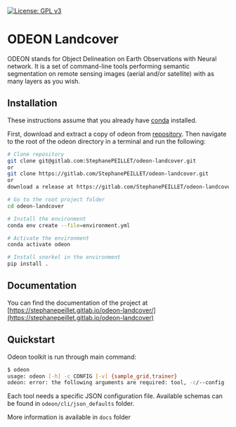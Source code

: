 [![License: GPL v3](https://img.shields.io/badge/License-GPLv3-blue.svg)](https://www.gnu.org/licenses/gpl-3.0)

# ODEON Landcover

ODEON stands for Object Delineation on Earth Observations with Neural network.
It is a set of command-line tools performing semantic segmentation on remote
sensing images (aerial and/or satellite) with as many layers as you wish.

## Installation

These instructions assume that you already have [conda](https://conda.io/) installed.

First, download and extract a copy of odeon from [repository](https://gitlab.com/StephanePEILLET/odeon-landcover).
Then navigate to the root of the odeon directory in a terminal and run the following:

```bash
# Clone repository
git clone git@gitlab.com:StephanePEILLET/odeon-landcover.git
or
git clone https://gitlab.com/StephanePEILLET/odeon-landcover.git
or
download a release at https://gitlab.com/StephanePEILLET/odeon-landcover/-/releases

# Go to the root project folder
cd odeon-landcover

# Install the environment
conda env create --file=environment.yml

# Activate the environment
conda activate odeon

# Install snorkel in the environment
pip install .
```
## Documentation
You can find the documentation of the project at [https://stephanepeillet.gitlab.io/odeon-landcover/](https://stephanepeillet.gitlab.io/odeon-landcover)

## Quickstart

Odeon toolkit is run through main command:
```bash
$ odeon
usage: odeon [-h] -c CONFIG [-v] {sample_grid,trainer}
odeon: error: the following arguments are required: tool, -c/--config
```

Each tool needs a specific JSON configuration file. Available schemas can be found in `odeon/cli/json_defaults` folder.

More information is available in `docs` folder

